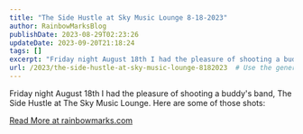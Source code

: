 ```yaml
---
title: "The Side Hustle at Sky Music Lounge 8-18-2023"
author: RainbowMarksBlog
publishDate: 2023-08-29T02:23:26
updateDate: 2023-09-20T21:18:24
tags: []
excerpt: "Friday night August 18th I had the pleasure of shooting a buddy's band, The Side Hustle at The Sky Music Lounge. Here are some of those shots: "
url: /2023/the-side-hustle-at-sky-music-lounge-8182023  # Use the generated URL with year
---
```

<p>Friday night August 18th I had the pleasure of shooting a buddy's band, The Side Hustle at The Sky Music Lounge. Here are some of those shots:</p>  <a href="https://rainbowmarks.com/Events/2023/08/TheSideHustle/">Read More at rainbowmarks.com</a>
